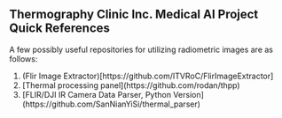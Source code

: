 ## Thermography Clinic Inc. Medical AI Project Quick References
A few possibly useful repositories for utilizing radiometric images are as follows:
<ol>
  <li>(Flir Image Extractor)[https://github.com/ITVRoC/FlirImageExtractor]</li>
  <li>[Thermal processing panel](https://github.com/rodan/thpp)</li>
  <li>[FLIR/DJI IR Camera Data Parser, Python Version](https://github.com/SanNianYiSi/thermal_parser)</li>
</ol>
